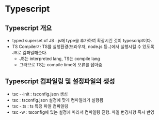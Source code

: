 # Typescript

## Typescript 개요

- typed superset of JS : js에 type을 추가하여 확장시킨 것이 typescript이다.
- TS Compiler가 TS를 실행환경(브라우저, node.js 등..)에서 실행시킬 수 있도록 JS로 컴파일해준다.
  - JS는 interpreted lang, TS는 compile lang
  - 그러므로 TS는 compile time에 오류를 잡아줌

## Typescript 컴파일링 및 설정파일의 생성

- tsc --init : tsconfig.json 생성
- tsc : tsconfig.json 설정에 맞게 컴파일러가 실행됨
- tsc -.ts : ts 특정 파일 컴파일링
- tsc -w : tsconfig에 있는 설정에 따라서 컴파일링 진행. 파일 변경사항 즉시 반영